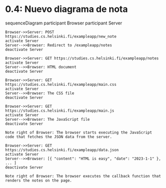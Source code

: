 # 0.4: Nuevo diagrama de nota

sequenceDiagram
    participant Browser
    participant Server

    Browser->>Server: POST https://studies.cs.helsinki.fi/exampleapp/new_note
    activate Server
    Server-->>Browser: Redirect to /exampleapp/notes
    deactivate Server

    Browser->>Server: GET https://studies.cs.helsinki.fi/exampleapp/notes
    activate Server
    Server-->>Browser: HTML document
    deactivate Server

    Browser->>Server: GET https://studies.cs.helsinki.fi/exampleapp/main.css
    activate Server
    Server-->>Browser: The CSS file
    deactivate Server

    Browser->>Server: GET https://studies.cs.helsinki.fi/exampleapp/main.js
    activate Server
    Server-->>Browser: The JavaScript file
    deactivate Server

    Note right of Browser: The browser starts executing the JavaScript code that fetches the JSON data from the server.

    Browser->>Server: GET https://studies.cs.helsinki.fi/exampleapp/data.json
    activate Server
    Server-->>Browser: [{ "content": "HTML is easy", "date": "2023-1-1" }, ... ]
    deactivate Server

    Note right of Browser: The browser executes the callback function that renders the notes on the page.
